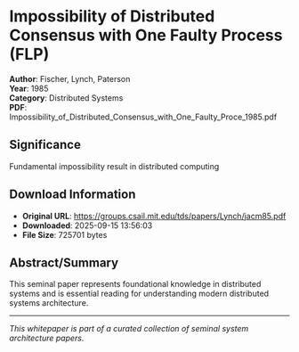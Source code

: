 # Impossibility of Distributed Consensus with One Faulty Process (FLP)

**Author**: Fischer, Lynch, Paterson  
**Year**: 1985  
**Category**: Distributed Systems  
**PDF**: Impossibility_of_Distributed_Consensus_with_One_Faulty_Proce_1985.pdf  

## Significance
Fundamental impossibility result in distributed computing

## Download Information
- **Original URL**: https://groups.csail.mit.edu/tds/papers/Lynch/jacm85.pdf
- **Downloaded**: 2025-09-15 13:56:03
- **File Size**: 725701 bytes

## Abstract/Summary
This seminal paper represents foundational knowledge in distributed systems and is essential reading for understanding modern distributed systems architecture.

---
*This whitepaper is part of a curated collection of seminal system architecture papers.*
